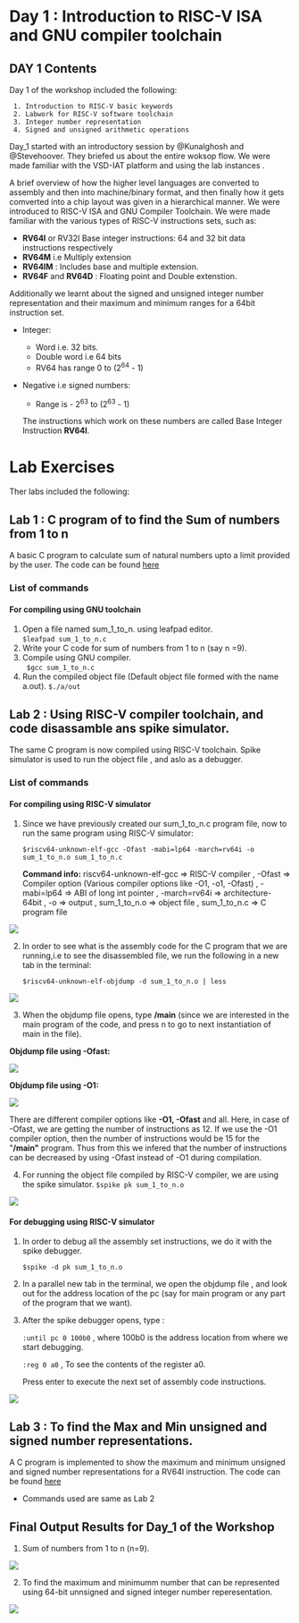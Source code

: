 # Day 1 : Introduction to RISC-V ISA and GNU compiler toolchain

## DAY 1 Contents
Day 1 of the workshop included the following:

     1. Introduction to RISC-V basic keywords
     2. Labwork for RISC-V software toolchain
     3. Integer number representation
     4. Signed and unsigned arithmetic operations
     
 
Day_1 started with an introductory session by @Kunalghosh and @Stevehoover. They briefed us about the entire woksop flow. We were made familiar with the VSD-IAT platform and using the lab instances . 

A brief overview of how the higher level languages are converted to assembly and then into machine/binary format, and then finally how it gets comverted into a chip layout was given in a hierarchical manner. We were introduced to RISC-V ISA and GNU Compiler Toolchain. We were made familiar with the various types of RISC-V instructions sets, such as:
  
  - **RV64I** or RV32I Base integer instructions: 64 and 32 bit data instructions respectively
  - **RV64M** i.e Multiply extension
  - **RV64IM** : Includes base and multiple extension.
  - **RV64F** and **RV64D** : Floating point and Double extenstion. 
  
Additionally we learnt about the signed and unsigned integer number representation and their maximum and minimum ranges for a 64bit instruction set.
  
  - Integer: 
    - Word i.e. 32 bits.
    - Double word i.e 64 bits
    - RV64 has range 0 to (2<sup>64</sup> - 1)
    
  - Negative i.e signed numbers:
    - Range is - 2<sup>63</sup> to (2<sup>63</sup> - 1)
    
    The instructions which work on these numbers are called Base Integer Instruction **RV64I**.
    
    
    
 
# Lab Exercises

Ther labs included the following:
 
## Lab 1 : C program of to find the Sum of numbers from 1 to n

A basic C program to calculate sum of natural numbers upto a limit provided by the user. The code can be found [here](https://github.com/RISCV-MYTH-WORKSHOP/RISC-V-CPU-Core-using-TL-Verilog/blob/master/Day_1/Codes/sum_1_to_n.c) 

### List of commands
#### For compiling using GNU toolchain

1. Open a file named sum_1_to_n. using leafpad editor.  
     `$leafpad sum_1_to_n.c`   
2. Write your C code for sum of numbers from 1 to  n (say n =9).
3. Compile using GNU compiler.   
    ` $gcc sum_1_to_n.c`   
4. Run the compiled object file (Default object file formed with the name a.out).
     `$./a/out`
     

## Lab 2 : Using RISC-V compiler toolchain, and code disassamble ans spike simulator.
  The same C program is now compiled using RISC-V toolchain. Spike simulator is used to run the object file , and aslo as a debugger.  
  
### List of commands
  
#### For compiling using RISC-V simulator

1. Since we have previously created our sum_1_to_n.c program file, now to run the same program using RISC-V simulator:

   `$riscv64-unknown-elf-gcc -Ofast -mabi=lp64 -march=rv64i -o sum_1_to_n.o sum_1_to_n.c`
   
    **Command info:** riscv64-unknown-elf-gcc => RISC-V compiler  , -Ofast => Compiler option (Various compiler options like -O1, -o1, -Ofast)  , -mabi=lp64 => ABI of long int pointer  , -march=rv64i => architecture-64bit , -o => output ,  sum_1_to_n.o => object file , sum_1_to_n.c => C program file
    
![](Command_Snaps/riscv_gcc_Ofast_command.JPG)    
    
2. In order to see what is the assembly code for the C program that we are running,i.e to see the disassembled file, we run the following in a new tab in the terminal:

   `$riscv64-unknown-elf-objdump -d sum_1_to_n.o | less`
   
![](Command_Snaps/objdump_command.JPG)

3. When the objdump file opens, type **/main** (since we are interested in the main program of the code, and press n to go to next instantiation of main in the file).

**Objdump file using -Ofast:**

![](https://github.com/RISCV-MYTH-WORKSHOP/RISC-V-CPU-Core-using-TL-Verilog/blob/master/Day_1/Output_Snaps/objdump_main_using_Ofast.JPGG)

**Objdump file using -O1:**

![](https://github.com/RISCV-MYTH-WORKSHOP/RISC-V-CPU-Core-using-TL-Verilog/blob/master/Day_1/Output_Snaps/objdump_main_using_O1.JPG)

There are different compiler options like **-O1, -Ofast** and all. Here, in case of -Ofast, we are getting the number of instructions as 12. If we use the -O1 compiler option, then the number of instructions would be 15 for the "**/main"** program. Thus from this we infered that the number of instructions can be decreased by using -Ofast instead of -O1 during compilation.

4. For running the object file compiled by RISC-V compiler, we are using the spike simulator.
   `$spike pk sum_1_to_n.o`
   
![](Command_Snaps/spike_command.JPG)


#### For debugging using RISC-V simulator

1. In order to debug all the assembly set instructions, we do it with the spike debugger. 

   `$spike -d pk sum_1_to_n.o`
   
2. In a parallel new tab in the terminal, we open the objdump file , and look out for the address location of the pc (say for main program or any part of the program that we want).

3. After the spike debugger opens, type :

   `:until pc 0 100b0` , where 100b0 is the address location from where we start debugging.
   
   `:reg 0 a0`  , To see the contents of the register a0.
   
   Press enter to execute the next set of assembly code instructions.
   
![](Output_Snaps/spike_debugging_sum_of_n.JPG)
   
  
## Lab 3 : To find the Max and Min unsigned and signed number representations. 

A C program is implemented to show the maximum and minimum unsigned and signed number representations for a RV64I instruction. The code can be found [here](https://github.com/iamrk-vlsi/RISC-V-MYTH-Workshop/tree/master/DAY1/unsignedHighest.c) 
  - Commands used are same as Lab 2
  
   
## Final Output Results for Day_1 of the Workshop

1. Sum of numbers from 1 to n (n=9).

![](Output_Snaps/Ouput_Sum_using_riscv_compiler.JPG)

2. To find the maximum and minimumm number that can be represented using 64-bit unnsigned and signed integer number reperesentation.

![](Output_Snaps/Output_Max_Min_no_using_riscv_n_spike_compiler.JPG)

